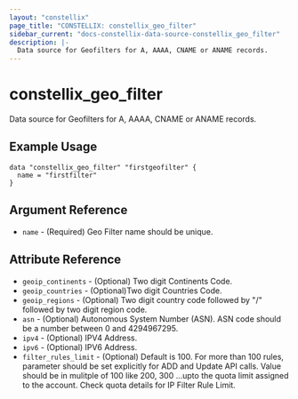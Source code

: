 ```yaml
---
layout: "constellix"
page_title: "CONSTELLIX: constellix_geo_filter"
sidebar_current: "docs-constellix-data-source-constellix_geo_filter"
description: |-
  Data source for Geofilters for A, AAAA, CNAME or ANAME records. 
---
```


# constellix_geo_filter
 Data source for Geofilters for A, AAAA, CNAME or ANAME records. 

## Example Usage ##

```hcl
data "constellix_geo_filter" "firstgeofilter" {
  name = "firstfilter"
}

```

## Argument Reference
* `name` - (Required) Geo Filter name should be unique.

## Attribute Reference ##
* `geoip_continents` - (Optional) Two digit Continents Code.
* `geoip_countries` - (Optional)Two digit Countries Code.
* `geoip_regions` - (Optional) Two digit country code followed by "/" followed by two digit region code. 
* `asn` - (Optional) Autonomous System Number (ASN). ASN code should be a number between 0 and 4294967295.
* `ipv4` - (Optional) IPV4 Address.
* `ipv6` - (Optional) IPV6 Address.
* `filter_rules_limit` - (Optional) Default is 100. For more than 100 rules, parameter should be set explicitly for ADD and Update API calls. Value should be in mulitple of 100 like 200, 300 ...upto the quota limit assigned to the account. Check quota details for IP Filter Rule Limit.

